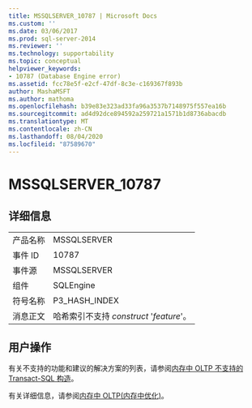 ```yaml
---
title: MSSQLSERVER_10787 | Microsoft Docs
ms.custom: ''
ms.date: 03/06/2017
ms.prod: sql-server-2014
ms.reviewer: ''
ms.technology: supportability
ms.topic: conceptual
helpviewer_keywords:
- 10787 (Database Engine error)
ms.assetid: fcc78e5f-e2cf-47df-8c3e-c169367f893b
author: MashaMSFT
ms.author: mathoma
ms.openlocfilehash: b39e83e323ad33fa96a3537b7148975f557ea16b
ms.sourcegitcommit: ad4d92dce894592a259721a1571b1d8736abacdb
ms.translationtype: MT
ms.contentlocale: zh-CN
ms.lasthandoff: 08/04/2020
ms.locfileid: "87589670"
---
```

# <a name="mssqlserver_10787"></a>MSSQLSERVER_10787
    
## <a name="details"></a>详细信息  
  
|||  
|-|-|  
|产品名称|MSSQLSERVER|  
|事件 ID|10787|  
|事件源|MSSQLSERVER|  
|组件|SQLEngine|  
|符号名称|P3_HASH_INDEX|  
|消息正文|哈希索引不支持 *construct* '*feature*'。|  
  
## <a name="user-action"></a>用户操作  
 有关不支持的功能和建议的解决方案的列表，请参阅[内存中 OLTP 不支持的 Transact-SQL 构造](../in-memory-oltp/transact-sql-constructs-not-supported-by-in-memory-oltp.md)。  
  
 有关详细信息，请参阅[内存中 OLTP&#40;内存中优化&#41;](../in-memory-oltp/in-memory-oltp-in-memory-optimization.md)。  
  
  
